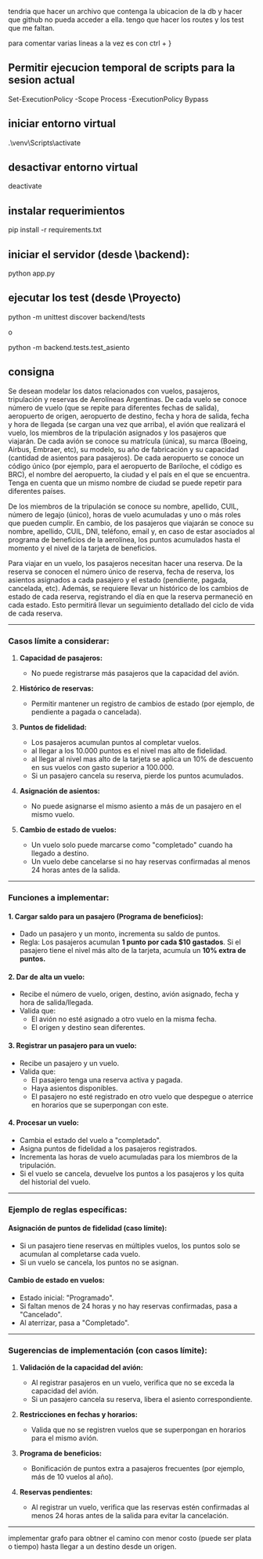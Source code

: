 tendria que hacer un archivo que contenga la ubicacion de la db y hacer que github no pueda acceder a ella.
tengo que hacer los routes y los test que me faltan.

para comentar varias lineas a la vez es con ctrl + }

## Permitir ejecucion temporal de scripts para la sesion actual

Set-ExecutionPolicy -Scope Process -ExecutionPolicy Bypass

## iniciar entorno virtual

.\venv\Scripts\activate

## desactivar entorno virtual

deactivate

## instalar requerimientos

pip install -r requirements.txt

## iniciar el servidor (desde \backend):

python app.py

## ejecutar los test (desde \Proyecto)

python -m unittest discover backend/tests

o

python -m backend.tests.test_asiento


## consigna

Se desean modelar los datos relacionados con vuelos, pasajeros, tripulación y reservas de Aerolíneas Argentinas. De cada vuelo se conoce número de vuelo (que se repite para diferentes fechas de salida), aeropuerto de origen, aeropuerto de destino, fecha y hora de salida, fecha y hora de llegada (se cargan una vez que arriba), el avión que realizará el vuelo, los miembros de la tripulación asignados y los pasajeros que viajarán. De cada avión se conoce su matrícula (única), su marca (Boeing, Airbus, Embraer, etc), su modelo, su año de fabricación y su capacidad (cantidad de asientos para pasajeros). De cada aeropuerto se conoce un código único (por ejemplo, para el aeropuerto de Bariloche, el código es BRC), el nombre del aeropuerto, la ciudad y el país en el que se encuentra. Tenga en cuenta que un mismo nombre de ciudad se puede repetir para diferentes países.

De los miembros de la tripulación se conoce su nombre, apellido, CUIL, número de legajo (único), horas de vuelo acumuladas y uno o más roles que pueden cumplir. En cambio, de los pasajeros que viajarán se conoce su nombre, apellido, CUIL, DNI, teléfono, email y, en caso de estar asociados al programa de beneficios de la aerolínea, los puntos acumulados hasta el momento y el nivel de la tarjeta de beneficios.

Para viajar en un vuelo, los pasajeros necesitan hacer una reserva. De la reserva se conocen el número único de reserva, fecha de reserva, los asientos asignados a cada pasajero y el estado (pendiente, pagada, cancelada, etc). Además, se requiere llevar un histórico de los cambios de estado de cada reserva, registrando el día en que la reserva permaneció en cada estado. Esto permitirá llevar un seguimiento detallado del ciclo de vida de cada reserva.

---

### **Casos límite a considerar:**
1. **Capacidad de pasajeros:**
   - No puede registrarse más pasajeros que la capacidad del avión.

2. **Histórico de reservas:**
   - Permitir mantener un registro de cambios de estado (por ejemplo, de pendiente a pagada o cancelada).

3. **Puntos de fidelidad:**
   - Los pasajeros acumulan puntos al completar vuelos.
   - al llegar a los 10.000 puntos es el nivel mas alto de fidelidad.
   - al llegar al nivel mas alto de la tarjeta se aplica un 10% de descuento en sus vuelos con gasto superior a 100.000.
   - Si un pasajero cancela su reserva, pierde los puntos acumulados.

4. **Asignación de asientos:**
   - No puede asignarse el mismo asiento a más de un pasajero en el mismo vuelo.

5. **Cambio de estado de vuelos:**
   - Un vuelo solo puede marcarse como "completado" cuando ha llegado a destino.
   - Un vuelo debe cancelarse si no hay reservas confirmadas al menos 24 horas antes de la salida.

---

### **Funciones a implementar:**

#### 1. **Cargar saldo para un pasajero (Programa de beneficios):**
   - Dado un pasajero y un monto, incrementa su saldo de puntos.
   - Regla: Los pasajeros acumulan **1 punto por cada $10 gastados**. Si el pasajero tiene el nivel más alto de la tarjeta, acumula un **10% extra de puntos.**

#### 2. **Dar de alta un vuelo:**
   - Recibe el número de vuelo, origen, destino, avión asignado, fecha y hora de salida/llegada.
   - Valida que:
     - El avión no esté asignado a otro vuelo en la misma fecha.
     - El origen y destino sean diferentes.

#### 3. **Registrar un pasajero para un vuelo:**
   - Recibe un pasajero y un vuelo.
   - Valida que:
     - El pasajero tenga una reserva activa y pagada.
     - Haya asientos disponibles.
     - El pasajero no esté registrado en otro vuelo que despegue o aterrice en horarios que se superpongan con este.

#### 4. **Procesar un vuelo:**
   - Cambia el estado del vuelo a "completado".
   - Asigna puntos de fidelidad a los pasajeros registrados.
   - Incrementa las horas de vuelo acumuladas para los miembros de la tripulación.
   - Si el vuelo se cancela, devuelve los puntos a los pasajeros y los quita del historial del vuelo.

---

### **Ejemplo de reglas específicas:**

#### **Asignación de puntos de fidelidad (caso límite):**
- Si un pasajero tiene reservas en múltiples vuelos, los puntos solo se acumulan al completarse cada vuelo.
- Si un vuelo se cancela, los puntos no se asignan.

#### **Cambio de estado en vuelos:**
- Estado inicial: "Programado".
- Si faltan menos de 24 horas y no hay reservas confirmadas, pasa a "Cancelado".
- Al aterrizar, pasa a "Completado".

---

### **Sugerencias de implementación (con casos límite):**

1. **Validación de la capacidad del avión:**
   - Al registrar pasajeros en un vuelo, verifica que no se exceda la capacidad del avión.
   - Si un pasajero cancela su reserva, libera el asiento correspondiente.

2. **Restricciones en fechas y horarios:**
   - Valida que no se registren vuelos que se superpongan en horarios para el mismo avión.

3. **Programa de beneficios:**
   - Bonificación de puntos extra a pasajeros frecuentes (por ejemplo, más de 10 vuelos al año).

4. **Reservas pendientes:**
   - Al registrar un vuelo, verifica que las reservas estén confirmadas al menos 24 horas antes de la salida para evitar la cancelación.

---

implementar grafo para obtner el camino con menor costo (puede ser plata o tiempo) hasta llegar a un destino desde un origen.
